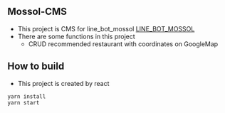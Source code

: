 ## Mossol-CMS 

* This project is CMS for line_bot_mossol [LINE_BOT_MOSSOL](https://github.com/AmosDoan/line_bot_mossol)
* There are some functions in this project
  * CRUD recommended restaurant with coordinates on GoogleMap
  
## How to build

* This project is created by react

```
yarn install 
yarn start
```

